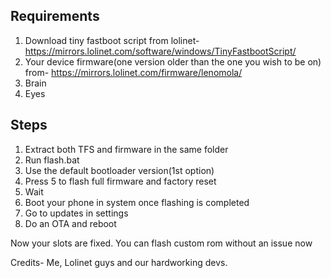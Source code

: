 ## Requirements 
1. Download tiny fastboot script from lolinet- https://mirrors.lolinet.com/software/windows/TinyFastbootScript/
2. Your device firmware(one version older than the one you wish to be on) from- https://mirrors.lolinet.com/firmware/lenomola/
3. Brain
4. Eyes

## Steps
1. Extract both TFS and firmware in the same folder
2. Run flash.bat
3. Use the default bootloader version(1st option)
4. Press 5 to flash full firmware and factory reset
5. Wait
6. Boot your phone in system once flashing is completed
7. Go to updates in settings
8. Do an OTA and reboot

Now your slots are fixed. You can flash custom rom without an issue now

Credits- Me, Lolinet guys and our hardworking devs.
